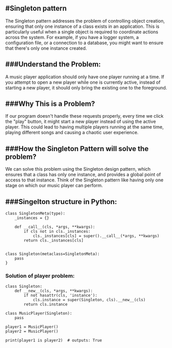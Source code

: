 #Singleton pattern
-----------------
The Singleton pattern addresses the problem of controlling object creation, ensuring that only one instance of a class exists in an application. This is particularly useful when a single object is required to coordinate actions across the system. For example, if you have a logger system, a configuration file, or a connection to a database, you might want to ensure that there's only one instance created.

###Understand the Problem:
---------------------
A music player application should only have one player running at a time. If you attempt to open a new player while one is currently active, instead of starting a new player, it should only bring the existing one to the foreground.

###Why This is a Problem?
---------------------
If our program doesn't handle these requests properly, every time we click the "play" button, it might start a new player instead of using the active player. This could lead to having multiple players running at the same time, playing different songs and causing a chaotic user experience.

###How the Singleton Pattern will solve the problem?
----------------------
We can solve this problem using the Singleton design pattern, which ensures that a class has only one instance, and provides a global point of access to that instance. Think of the Singleton pattern like having only one stage on which our music player can perform.


###Singelton structure in Python:
---
```
class SingletonMeta(type):
    _instances = {}
    
    def __call__(cls, *args, **kwargs):
        if cls not in cls._instances:
            cls._instances[cls] = super().__call__(*args, **kwargs)
        return cls._instances[cls]


class Singleton(metaclass=SingletonMeta):
    pass
}
```

### Solution of player problem:
```
class Singleton:
    def __new__(cls, *args, **kwargs):
        if not hasattr(cls, 'instance'):
            cls.instance = super(Singleton, cls).__new__(cls)
        return cls.instance

class MusicPlayer(Singleton):
    pass

player1 = MusicPlayer()
player2 = MusicPlayer()

print(player1 is player2)  # outputs: True
```
